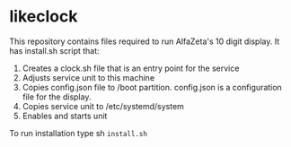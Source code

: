 # likeclock

This repository contains files required to run AlfaZeta's 10 digit display. It has install.sh script that:

1.  Creates a clock.sh file that is an entry point for the service
2.  Adjusts service unit to this machine
3.  Copies config.json file to /boot partition. config.json is a configuration file for the display.
4.  Copies service unit to /etc/systemd/system
5.  Enables and starts unit

To run installation type sh `install.sh`
